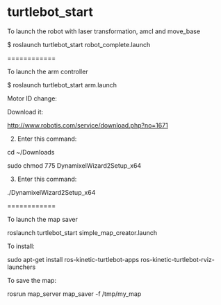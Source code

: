 # turtlebot_start


To launch the robot with laser transformation, amcl and move_base

$ roslaunch turtlebot_start robot_complete.launch


============

To launch the arm controller

$ roslaunch turtlebot_start arm.launch


Motor ID change:

Download it: 

http://www.robotis.com/service/download.php?no=1671


2. Enter this command:

cd ~/Downloads

sudo chmod 775 DynamixelWizard2Setup_x64


3. Enter this command:

./DynamixelWizard2Setup_x64 


============

To launch the map saver

roslaunch turtlebot_start simple_map_creator.launch


To install: 

sudo apt-get install ros-kinetic-turtlebot-apps ros-kinetic-turtlebot-rviz-launchers


To save the map:

rosrun map_server map_saver -f /tmp/my_map

